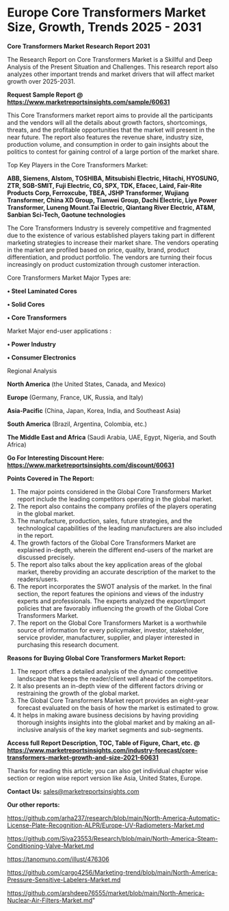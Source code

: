# Europe Core Transformers Market Size, Growth, Trends 2025 - 2031

<strong>Core Transformers Market Research Report 2031</strong>

The Research Report on Core Transformers Market is a Skillful and Deep Analysis of the Present Situation and Challenges. This research report also analyzes other important trends and market drivers that will affect market growth over 2025-2031.

<strong>Request Sample Report @ <a href=https://www.marketreportsinsights.com/sample/60631>https://www.marketreportsinsights.com/sample/60631</a></strong>

This Core Transformers market report aims to provide all the participants and the vendors will all the details about growth factors, shortcomings, threats, and the profitable opportunities that the market will present in the near future. The report also features the revenue share, industry size, production volume, and consumption in order to gain insights about the politics to contest for gaining control of a large portion of the market share.

Top Key Players in the Core Transformers Market:

<strong>ABB, Siemens, Alstom, TOSHIBA, Mitsubishi Electric, Hitachi, HYOSUNG, ZTR, SGB-SMIT, Fuji Electric, CG, SPX, TDK, Efacec, Laird, Fair-Rite Products Corp, Ferroxcube, TBEA, JSHP Transformer, Wujiang Transformer, China XD Group, Tianwei Group, Dachi Electric, Liye Power Transformer, Luneng Mount.Tai Electric, Qiantang River Electric, AT&M, Sanbian Sci-Tech, Gaotune technologies</strong>

The Core Transformers Industry is severely competitive and fragmented due to the existence of various established players taking part in different marketing strategies to increase their market share. The vendors operating in the market are profiled based on price, quality, brand, product differentiation, and product portfolio. The vendors are turning their focus increasingly on product customization through customer interaction.

Core Transformers Market Major Types are:

<strong>• Steel Laminated Cores

• Solid Cores

• Core Transformers</strong>

Market Major end-user applications :

<strong>• Power Industry

• Consumer Electronics</strong>

Regional Analysis

</u><strong><b>North America</b></strong> (the United States, Canada, and Mexico)

<strong><b>Europe </b></strong>(Germany, France, UK, Russia, and Italy)

<strong><b>Asia-Pacific</b></strong> (China, Japan, Korea, India, and Southeast Asia)

<strong><b>South America</b></strong> (Brazil, Argentina, Colombia, etc.)

<strong><b>The Middle East and Africa</b></strong> (Saudi Arabia, UAE, Egypt, Nigeria, and South Africa)

<strong>Go For Interesting Discount Here: <a href=https://www.marketreportsinsights.com/discount/60631>https://www.marketreportsinsights.com/discount/60631</a></strong>

<strong>Points Covered in The Report:</strong>
<ol>
  <li>The major points considered in the Global Core Transformers Market report include the leading competitors operating in the global market.</li>
  <li>The report also contains the company profiles of the players operating in the global market.</li>
  <li>The manufacture, production, sales, future strategies, and the technological capabilities of the leading manufacturers are also included in the report.</li>
  <li>The growth factors of the Global Core Transformers Market are explained in-depth, wherein the different end-users of the market are discussed precisely.</li>
  <li>The report also talks about the key application areas of the global market, thereby providing an accurate description of the market to the readers/users.</li>
  <li>The report incorporates the SWOT analysis of the market. In the final section, the report features the opinions and views of the industry experts and professionals. The experts analyzed the export/import policies that are favorably influencing the growth of the Global Core Transformers Market.</li>
  <li>The report on the Global Core Transformers Market is a worthwhile source of information for every policymaker, investor, stakeholder, service provider, manufacturer, supplier, and player interested in purchasing this research document.</li>
</ol>
<strong>Reasons for Buying Global Core Transformers Market Report:</strong>

<ol>
  <li>The report offers a detailed analysis of the dynamic competitive landscape that keeps the reader/client well ahead of the competitors.</li>
  <li>It also presents an in-depth view of the different factors driving or restraining the growth of the global market.</li>
  <li>The Global Core Transformers Market report provides an eight-year forecast evaluated on the basis of how the market is estimated to grow.</li>
  <li>It helps in making aware business decisions by having providing thorough insights insights into the global market and by making an all-inclusive analysis of the key market segments and sub-segments.</li>
</ol>
<strong>Access full Report Description, TOC, Table of Figure, Chart, etc. @ <a href=https://www.marketreportsinsights.com/industry-forecast/core-transformers-market-growth-and-size-2021-60631>https://www.marketreportsinsights.com/industry-forecast/core-transformers-market-growth-and-size-2021-60631</a></strong>


Thanks for reading this article; you can also get individual chapter wise section or region wise report version like Asia, United States, Europe.

<strong>Contact Us:</strong>
sales@marketreportsinsights.com

<strong>Our other reports:</strong>

<a href=https://github.com/arha237/research/blob/main/North-America-Automatic-License-Plate-Recognition-ALPR/Europe-UV-Radiometers-Market.md>https://github.com/arha237/research/blob/main/North-America-Automatic-License-Plate-Recognition-ALPR/Europe-UV-Radiometers-Market.md</a>

<a href=https://github.com/Siya23553/Research/blob/main/North-America-Steam-Conditioning-Valve-Market.md>https://github.com/Siya23553/Research/blob/main/North-America-Steam-Conditioning-Valve-Market.md</a>

<a href=https://tanomuno.com/illust/476306>https://tanomuno.com/illust/476306</a>

<a href=https://github.com/cargo4256/Marketing-trend/blob/main/North-America-Pressure-Sensitive-Labelers-Market.md>https://github.com/cargo4256/Marketing-trend/blob/main/North-America-Pressure-Sensitive-Labelers-Market.md</a>

<a href=https://github.com/arshdeep76555/market/blob/main/North-America-Nuclear-Air-Filters-Market.md>https://github.com/arshdeep76555/market/blob/main/North-America-Nuclear-Air-Filters-Market.md</a>"
